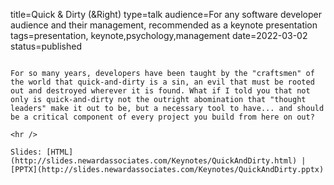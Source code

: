 title=Quick & Dirty (&Right)
type=talk
audience=For any software developer audience and their management, recommended as a keynote presentation
tags=presentation, keynote,psychology,management
date=2022-03-02
status=published
~~~~~~

For so many years, developers have been taught by the "craftsmen" of the world that quick-and-dirty is a sin, an evil that must be rooted out and destroyed wherever it is found. What if I told you that not only is quick-and-dirty not the outright abomination that "thought leaders" make it out to be, but a necessary tool to have... and should be a critical component of every project you build from here on out?
    
<hr />

Slides: [HTML](http://slides.newardassociates.com/Keynotes/QuickAndDirty.html) | [PPTX](http://slides.newardassociates.com/Keynotes/QuickAndDirty.pptx)
